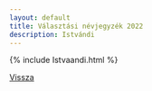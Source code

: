 ```yaml
---
layout: default
title: Választási névjegyzék 2022
description: Istvándi
---
```


{% include Istvaandi.html %}

[Vissza](./)